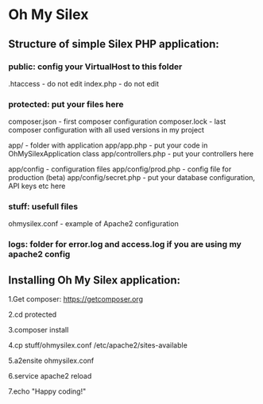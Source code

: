 # Oh My Silex

## Structure of simple Silex PHP application:

### public: config your VirtualHost to this folder

.htaccess - do not edit
index.php - do not edit

### protected: put your files here

composer.json - first composer configuration
composer.lock - last composer configuration with all used versions in my project

app/ - folder with application
app/app.php - put your code in OhMySilexApplication class
app/controllers.php - put your controllers here

app/config - configuration files
app/config/prod.php - config file for production (beta)
app/config/secret.php - put your database configuration, API keys etc here

### stuff: usefull files

ohmysilex.conf - example of Apache2 configuration

### logs: folder for error.log and access.log if you are using my apache2 config

## Installing Oh My Silex application:

1.Get composer: https://getcomposer.org

2.cd protected

3.composer install

4.cp stuff/ohmysilex.conf /etc/apache2/sites-available

5.a2ensite ohmysilex.conf

6.service apache2 reload

7.echo "Happy coding!"